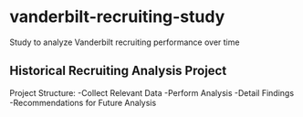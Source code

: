 # vanderbilt-recruiting-study
Study to analyze Vanderbilt recruiting performance over time

## Historical Recruiting Analysis Project
Project Structure:
  -Collect Relevant Data
  -Perform Analysis
  -Detail Findings
  -Recommendations for Future Analysis
